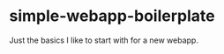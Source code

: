 simple-webapp-boilerplate
=========================

Just the basics I like to start with for a new webapp. 
